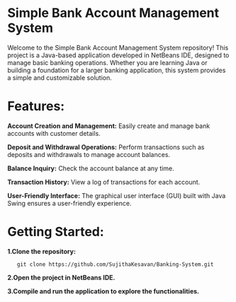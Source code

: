 # Simple Bank Account Management System

 Welcome to the Simple Bank Account Management System repository! This project is a Java-based application developed in NetBeans IDE, designed to manage basic banking operations. Whether you are learning Java or building a foundation for a larger banking application, this system provides a simple and customizable solution.

# Features:

**Account Creation and Management:** Easily create and manage bank accounts with customer details.

**Deposit and Withdrawal Operations:** Perform transactions such as deposits and withdrawals to manage account balances.

**Balance Inquiry:** Check the account balance at any time.

**Transaction History:** View a log of transactions for each account.

**User-Friendly Interface:** The graphical user interface (GUI) built with Java Swing ensures a user-friendly experience.

# Getting Started:

  **1.Clone the repository:**

       git clone https://github.com/SujithaKesavan/Banking-System.git

  **2.Open the project in NetBeans IDE.**

 **3.Compile and run the application to explore the functionalities.**    
